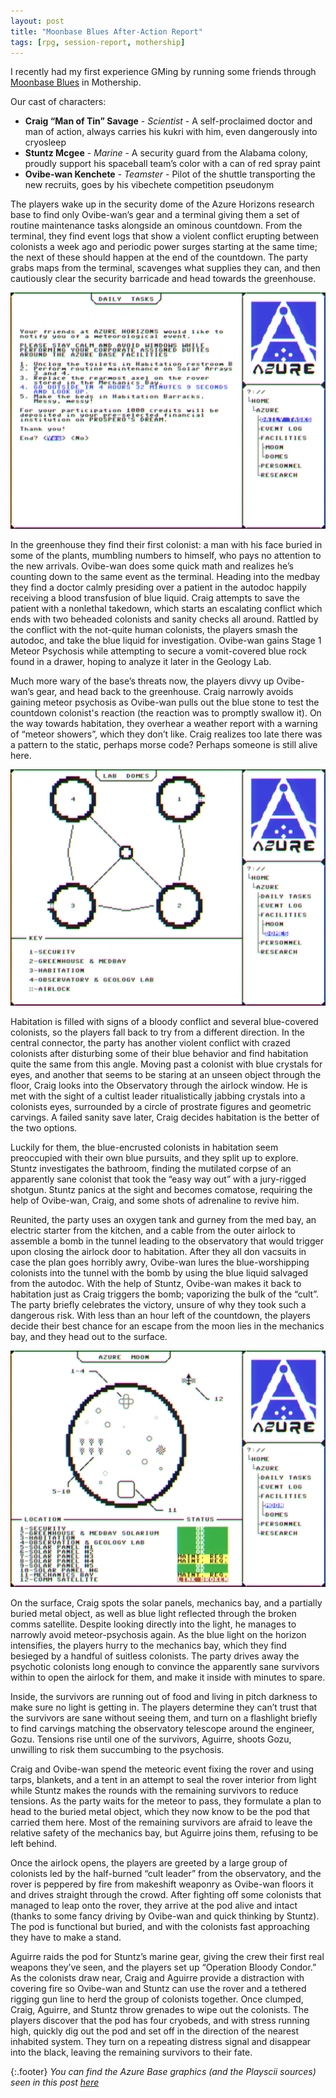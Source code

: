 ```yaml
---
layout: post
title: "Moonbase Blues After-Action Report"
tags: [rpg, session-report, mothership]
---
```


I recently had my first experience GMing by running some friends through [Moonbase Blues](https://www.drivethrurpg.com/product/308672/Moonbase-Blues) in Mothership. 

Our cast of characters:
- **Craig “Man of Tin” Savage** - _Scientist_ - A self-proclaimed doctor and man of action, always carries his kukri with him, even dangerously into cryosleep
- **Stuntz Mcgee** - _Marine_ - A security guard from the Alabama colony, proudly support his spaceball team’s color with a can of red spray paint
- **Ovibe-wan Kenchete** - _Teamster_ - Pilot of the shuttle transporting the new recruits, goes by his vibechete competition pseudonym

The players wake up in the security dome of the Azure Horizons research base to find only Ovibe-wan’s gear and a terminal giving them a set of routine maintenance tasks alongside an ominous countdown. From the terminal, they find event logs that show a violent conflict erupting between colonists a week ago and periodic power surges starting at the same time; the next of these should happen at the end of the countdown. The party grabs maps from the terminal, scavenges what supplies they can, and then cautiously clear the security barricade and head towards the greenhouse.

![Daily tasks](/assets/moonbase_blues/azure_daily_tasks.png)

In the greenhouse they find their first colonist: a man with his face buried in some of the plants, mumbling numbers to himself, who pays no attention to the new arrivals. Ovibe-wan does some quick math and realizes he’s counting down to the same event as the terminal. Heading into the medbay they find a doctor calmly presiding over a patient in the autodoc happily receiving a blood transfusion of blue liquid. Craig attempts to save the patient with a nonlethal takedown, which starts an escalating conflict which ends with two beheaded colonists and sanity checks all around. Rattled by the conflict with the not-quite human colonists, the players smash the autodoc, and take the blue liquid for investigation. Ovibe-wan gains Stage 1 Meteor Psychosis while attempting to secure a vomit-covered blue rock found in a drawer, hoping to analyze it later in the Geology Lab.

Much more wary of the base’s threats now, the players divvy up Ovibe-wan’s gear, and head back to the greenhouse. Craig narrowly avoids gaining meteor psychosis as Ovibe-wan pulls out the blue stone to test the countdown colonist's reaction (the reaction was to promptly swallow it). On the way towards habitation, they overhear a weather report with a warning of “meteor showers”, which they don’t like. Craig realizes too late there was a pattern to the static, perhaps morse code? Perhaps someone is still alive here.

![Map of the domes on the Azure Horizons moon base](/assets/moonbase_blues/azure_domemap.png)

Habitation is filled with signs of a bloody conflict and several blue-covered colonists, so the players fall back to try from a different direction. In the central connector, the party has another violent conflict with crazed colonists after disturbing some of their blue behavior and find habitation quite the same from this angle. Moving past a colonist with blue crystals for eyes, and another that seems to be staring at an unseen object through the floor, Craig looks into the Observatory through the airlock window. He is met with the sight of a cultist leader ritualistically jabbing crystals into a colonists eyes, surrounded by a circle of prostrate figures and geometric carvings. A failed sanity save later, Craig decides habitation is the better of the two options.

Luckily for them, the blue-encrusted colonists in habitation seem preoccupied with their own blue pursuits, and they split up to explore. Stuntz investigates the bathroom, finding the mutilated corpse of an apparently sane colonist that took the “easy way out” with a jury-rigged shotgun. Stuntz panics at the sight and becomes comatose, requiring the help of Ovibe-wan, Craig, and some shots of adrenaline to revive him.

Reunited, the party uses an oxygen tank and gurney from the med bay, an electric starter from the kitchen, and a cable from the outer airlock to assemble a bomb in the tunnel leading to the observatory that would trigger upon closing the airlock door to habitation. After they all don vacsuits in case the plan goes horribly awry, Ovibe-wan lures the blue-worshipping colonists into the tunnel with the bomb by using the blue liquid salvaged from the autodoc. With the help of Stuntz, Ovibe-wan makes it back to habitation just as Craig triggers the bomb; vaporizing the bulk of the “cult”. The party briefly celebrates the victory, unsure of why they took such a dangerous risk. With less than an hour left of the countdown, the players decide their best chance for an escape from the moon lies in the mechanics bay, and they head out to the surface.

![Map of the surface of the moon](/assets/moonbase_blues/azure_moonmap.png)

On the surface, Craig spots the solar panels, mechanics bay, and a partially buried metal object, as well as blue light reflected through the broken comms satellite. Despite looking directly into the light,  he manages to narrowly avoid meteor-psychosis again. As the blue light on the horizon intensifies, the players hurry to the mechanics bay, which they find besieged by a handful of suitless colonists. The party drives away the psychotic colonists long enough to convince the apparently sane survivors within to open the airlock for them, and make it inside with minutes to spare.

Inside, the survivors are running out of food and living in pitch darkness to make sure no light is getting in. The players determine they can’t trust that the survivors are sane without seeing them, and turn on a flashlight briefly to find carvings matching the observatory telescope around the engineer, Gozu. Tensions rise until one of the survivors, Aguirre, shoots Gozu, unwilling to risk them succumbing to the psychosis.

Craig and Ovibe-wan spend the meteoric event fixing the rover and using tarps, blankets, and a tent in an attempt to seal the rover interior from light while Stuntz makes the rounds with the remaining survivors to reduce tensions. As the party waits for the meteor to pass, they formulate a plan to head to the buried metal object, which they now know to be the pod that carried them here. Most of the remaining survivors are afraid to leave the relative safety of the mechanics bay, but Aguirre joins them, refusing to be left behind.

Once the airlock opens, the players are greeted by a large group of colonists led by the half-burned “cult leader” from the observatory, and the rover is peppered by fire from makeshift weaponry as Ovibe-wan floors it and drives straight through the crowd. After fighting off some colonists that managed to leap onto the rover, they arrive at the pod alive and intact (thanks to some fancy driving by Ovibe-wan and quick thinking by Stuntz). The pod is functional but buried, and with the colonists fast approaching they have to make a stand.

Aguirre raids the pod for Stuntz’s marine gear, giving the crew their first real weapons they’ve seen, and the players set up “Operation Bloody Condor.” As the colonists draw near, Craig and Aguirre provide a distraction with covering fire so Ovibe-wan and Stuntz can use the rover and a tethered rigging gun line to herd the group of colonists together. Once clumped, Craig, Aguirre, and Stuntz throw grenades to wipe out the colonists. The players discover that the pod has four cryobeds, and with stress running high, quickly dig out the pod and set off in the direction of the nearest inhabited system. They turn on a repeating distress signal and disappear into the black, leaving the remaining survivors to their fate.

{:.footer} 
*You can find the Azure Base graphics (and the Playscii sources) seen in this post [here](https://drive.google.com/file/d/10WP6ziofMtiOYj4Tw_zQRgprgLiRmJg8/view?usp=sharing)*